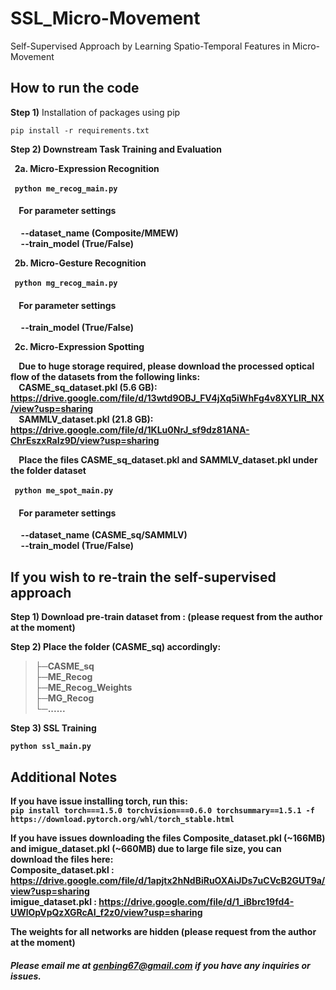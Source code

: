 # SSL_Micro-Movement

Self-Supervised Approach by Learning Spatio-Temporal Features in Micro-Movement

## How to run the code

<b>Step 1)</b> Installation of packages using pip

``` pip install -r requirements.txt ```

<b>Step 2) Downstream Task Training and Evaluation

&nbsp; <b>2a.</b> Micro-Expression Recognition

&nbsp; ``` python me_recog_main.py ```

#### &nbsp;&nbsp;&nbsp; For parameter settings <br>
&nbsp;&nbsp;&nbsp;&nbsp; --dataset_name (Composite/MMEW) <br>
&nbsp;&nbsp;&nbsp;&nbsp; --train_model (True/False)
  
&nbsp; <b>2b.</b> Micro-Gesture Recognition

&nbsp; ``` python mg_recog_main.py ```

#### &nbsp;&nbsp;&nbsp; For parameter settings <br>
&nbsp;&nbsp;&nbsp;&nbsp; --train_model (True/False)

&nbsp; <b>2c.</b> Micro-Expression Spotting

&nbsp;&nbsp;&nbsp; Due to huge storage required, please download the processed optical flow of the datasets from the following links: <br>
&nbsp;&nbsp;&nbsp; CASME_sq_dataset.pkl (5.6 GB): https://drive.google.com/file/d/13wtd9OBJ_FV4jXq5iWhFg4v8XYLlR_NX/view?usp=sharing <br>
&nbsp;&nbsp;&nbsp; SAMMLV_dataset.pkl (21.8 GB): https://drive.google.com/file/d/1KLu0NrJ_sf9dz81ANA-ChrEszxRaIz9D/view?usp=sharing <br>
  
&nbsp;&nbsp;&nbsp; Place the files CASME_sq_dataset.pkl and SAMMLV_dataset.pkl under the folder dataset <br>
  
&nbsp; ``` python me_spot_main.py ```

#### &nbsp;&nbsp;&nbsp; For parameter settings <br>
&nbsp;&nbsp;&nbsp;&nbsp; --dataset_name (CASME_sq/SAMMLV) <br>
&nbsp;&nbsp;&nbsp;&nbsp; --train_model (True/False)
  
## If you wish to re-train the self-supervised approach
<b>Step 1)</b> Download pre-train dataset from : (please request from the author at the moment)
  
<!--
https://drive.google.com/file/d/13MKvf6q3Yq1dq7OnyYBZOAaM5R1sKznk/view?usp=sharing
-->
  
<b>Step 2)</b> Place the folder (CASME_sq) accordingly:
  
>├─CASME_sq <br>
>├─ME_Recog <br>
>├─ME_Recog_Weights <br>
>├─MG_Recog <br>
>└─......
  
<b>Step 3)</b> SSL Training

``` python ssl_main.py ```

## Additional Notes

If you have issue installing torch, run this: <br>
``` pip install torch===1.5.0 torchvision===0.6.0 torchsummary==1.5.1 -f https://download.pytorch.org/whl/torch_stable.html ```

If you have issues downloading the files Composite_dataset.pkl (~166MB) and imigue_dataset.pkl (~660MB) due to large file size, you can download the files here: <br>
Composite_dataset.pkl : https://drive.google.com/file/d/1apjtx2hNdBiRuOXAiJDs7uCVcB2GUT9a/view?usp=sharing <br>
imigue_dataset.pkl : https://drive.google.com/file/d/1_iBbrc19fd4-UWlOpVpQzXGRcAI_f2z0/view?usp=sharing
  
 The weights for all networks are hidden (please request from the author at the moment)
 <!--
https://drive.google.com/file/d/1NJ8szyeG5pVRg1ab_OtFYTWPX-aCv3-z/view?usp=sharing
-->
  
  
##### Please email me at genbing67@gmail.com if you have any inquiries or issues.
